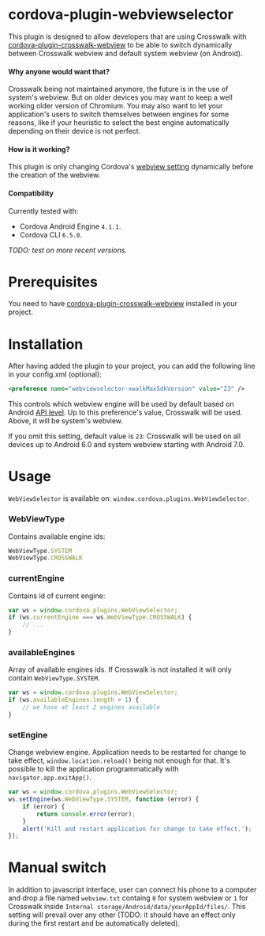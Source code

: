 # cordova-plugin-webviewselector

This plugin is designed to allow developers that are using Crosswalk with [cordova-plugin-crosswalk-webview](https://github.com/crosswalk-project/cordova-plugin-crosswalk-webview) to be able to switch dynamically between Crosswalk webview and default system webview (on Android).

#### Why anyone would want that?

Crosswalk being not maintained anymore, the future is in the use of system's webview. But on older devices you may want to keep a well working older version of Chromium. You may also want to let your application's users to switch themselves between engines for some reasons, like if your heuristic to select the best engine automatically depending on their device is not perfect.

#### How is it working?

This plugin is only changing Cordova's [webview setting](https://github.com/crosswalk-project/cordova-plugin-crosswalk-webview/blob/master/plugin.xml#L28) dynamically before the creation of the webview.

#### Compatibility

Currently tested with:
- Cordova Android Engine `4.1.1`.
- Cordova CLI `6.5.0`.

*TODO: test on more recent versions.*

# Prerequisites

You need to have [cordova-plugin-crosswalk-webview](https://github.com/crosswalk-project/cordova-plugin-crosswalk-webview) installed in your project.

# Installation

After having added the plugin to your project, you can add the following line in your config.xml (optional):
```xml
<preference name="webviewselector-xwalkMaxSdkVersion" value="23" />
```
This controls which webview engine will be used by default based on Android [API level](https://developer.android.com/guide/topics/manifest/uses-sdk-element.html#ApiLevels). Up to this preference's value, Crosswalk will be used. Above, it will be system's webview.

If you omit this setting, default value is `23`: Crosswalk will be used on all devices up to Android 6.0 and system webview starting with Android 7.0.

# Usage

`WebViewSelector` is available on: `window.cordova.plugins.WebViewSelector`.

### WebViewType

Contains available engine ids:

```javascript
WebViewType.SYSTEM
WebViewType.CROSSWALK
```

### currentEngine

Contains id of current engine:

```javascript
var ws = window.cordova.plugins.WebViewSelector;
if (ws.currentEngine === ws.WebViewType.CROSSWALK) {
	// ...
}
```

### availableEngines

Array of available engines ids. If Crosswalk is not installed it will only contain `WebViewType.SYSTEM`.

```javascript
var ws = window.cordova.plugins.WebViewSelector;
if (ws.availableEngines.length > 1) {
	// we have at least 2 engines available
}
```

### setEngine

Change webview engine. Application needs to be restarted for change to take effect, `window.location.reload()` being not enough for that. It's possible to kill the application programmatically with `navigator.app.exitApp()`.

```javascript
var ws = window.cordova.plugins.WebViewSelector;
ws.setEngine(ws.WebViewType.SYSTEM, function (error) {
	if (error) {
		return console.error(error);
	}
	alert('Kill and restart application for change to take effect.');
});
```

# Manual switch

In addition to javascript interface, user can connect his phone to a computer and drop a file named `webview.txt` containg `0` for system webview or `1` for Crosswalk inside `Internal storage/Android/data/yourAppId/files/`. This setting will prevail over any other (TODO: it should have an effect only during the first restart and be automatically deleted).